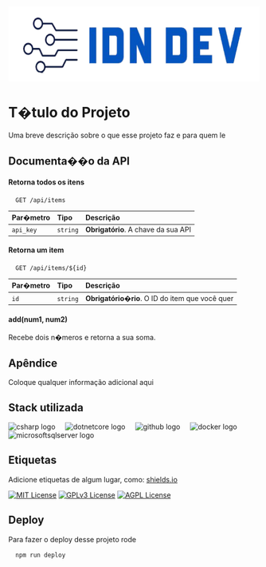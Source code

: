 
<div align="center">
  <img height="150" src="./src/Assets/Logo_IDN_DEV_Sem_Fundo.png"  />
</div>


# T�tulo do Projeto

Uma breve descrição sobre o que esse projeto faz e para quem le


## Documenta��o da API

#### Retorna todos os itens

```http
  GET /api/items
```

| Par�metro   | Tipo       | Descrição                          |
| :---------- | :--------- | :---------------------------------- |
| `api_key` | `string` | **Obrigatório**. A chave da sua API |

#### Retorna um item

```http
  GET /api/items/${id}
```

| Par�metro   | Tipo       | Descrição                                  |
| :---------- | :--------- | :------------------------------------------ |
| `id`      | `string` | **Obrigatório�rio**. O ID do item que você quer |

#### add(num1, num2)

Recebe dois n�meros e retorna a sua soma.


## Apêndice

Coloque qualquer informação adicional aqui


## Stack utilizada

<div align="left">
  <img src="https://cdn.jsdelivr.net/gh/devicons/devicon/icons/csharp/csharp-original.svg" height="40" alt="csharp logo"  />
  <img width="12" />
  <img src="https://cdn.jsdelivr.net/gh/devicons/devicon/icons/dotnetcore/dotnetcore-original.svg" height="40" alt="dotnetcore logo"  />
  <img width="12" />
  <img src="https://cdn.jsdelivr.net/gh/devicons/devicon/icons/github/github-original.svg" height="40" alt="github logo"  />
  <img width="12" />
  <img src="https://cdn.jsdelivr.net/gh/devicons/devicon/icons/docker/docker-original.svg" height="40" alt="docker logo"  />
  <img width="12" />
  <img src="https://cdn.jsdelivr.net/gh/devicons/devicon/icons/microsoftsqlserver/microsoftsqlserver-plain-wordmark.svg" height="40" alt="microsoftsqlserver logo"  />
</div>


## Etiquetas

Adicione etiquetas de algum lugar, como: [shields.io](https://shields.io/)

[![MIT License](https://img.shields.io/badge/License-MIT-green.svg)](https://choosealicense.com/licenses/mit/)
[![GPLv3 License](https://img.shields.io/badge/License-GPL%20v3-yellow.svg)](https://opensource.org/licenses/)
[![AGPL License](https://img.shields.io/badge/license-AGPL-blue.svg)](http://www.gnu.org/licenses/agpl-3.0)


## Deploy

Para fazer o deploy desse projeto rode

```bash
  npm run deploy
```

